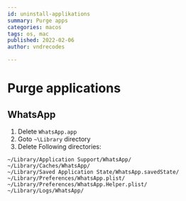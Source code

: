 ```yaml
---
id: uninstall-applikations
summary: Purge apps
categories: macos
tags: os, mac
published: 2022-02-06
author: vndrecodes

---
```


# Purge applications
## WhatsApp
1. Delete `WhatsApp.app`
2. Goto `~\Library` directory
3. Delete Following directories:
```shell
~/Library/Application Support/WhatsApp/
~/Library/Caches/WhatsApp/
~/Library/Saved Application State/WhatsApp.savedState/
~/Library/Preferences/WhatsApp.plist/
~/Library/Preferences/WhatsApp.Helper.plist/
~/Library/Logs/WhatsApp/
```
